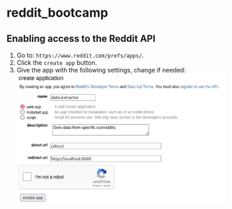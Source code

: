# reddit_bootcamp
## Enabling access to the Reddit API
1. Go to: `https://www.reddit.com/prefs/apps/`.
2. Click the `create app` button.
3. Give the app with the following settings, change if needed: ![reddit_image](assets/reddit_apps_section.png)
